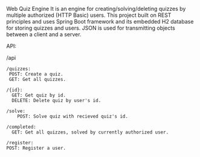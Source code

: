 Web Quiz Engine
It is an engine for creating/solving/deleting quizzes by multiple authorized (HTTP Basic) users. This project built on REST principles and uses Spring Boot framework and its embedded H2 database for storing quizzes and users. JSON is used for transmitting objects between a client and a server.

API:

/api
    
    /quizzes:
     POST: Create a quiz.
     GET: Get all quizzes.
    
    /{id}:
      GET: Get quiz by id.
      DELETE: Delete quiz by user's id.
      
    /solve:
        POST: Solve quiz with recieved quiz's id.
        
    /completed:
      GET: Get all quizzes, solved by currently authorized user.
      
    /register:
    POST: Register a user.
